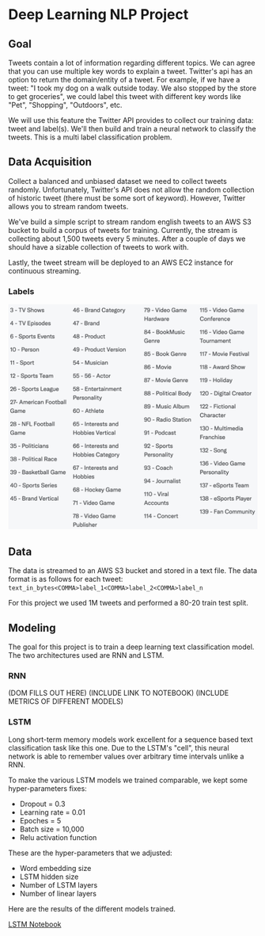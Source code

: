 # Deep Learning NLP Project

## Goal
Tweets contain a lot of information regarding different topics. We can agree that you can use multiple key
words to explain a tweet. Twitter's api has an option to return the domain/entity of a tweet.
For example, if we have a tweet: "I took my dog on a walk outside today. We also stopped by the 
store to get groceries", we could label this tweet with different key words like "Pet", "Shopping",
"Outdoors", etc.

We will use this feature the Twitter API provides to collect our training data: tweet and label(s).
We'll then build and train a neural network to classify the tweets. This is a multi label classification problem.

## Data Acquisition
Collect a balanced and unbiased dataset we need to collect tweets randomly. Unfortunately,
Twitter's API does not allow the random collection of historic tweet (there must be some sort
of keyword). However, Twitter allows you to stream random tweets.

We've build a simple script to stream random english tweets to an AWS S3 bucket to build a corpus
of tweets for training. Currently, the stream is collecting about 1,500 tweets every 5 minutes.
After a couple of days we should have a sizable collection of tweets to work with.

Lastly, the tweet stream will be deployed to an AWS EC2 instance for continuous streaming.

### Labels
![Labels](static/domain_labels.png)

## Data
The data is streamed to an AWS S3 bucket and stored in a text file. The data format is as follows for each tweet:
`text_in_bytes<COMMA>label_1<COMMA>label_2<COMMA>label_n`

For this project we used 1M tweets and performed a 80-20 train test split.

## Modeling
The goal for this project is to train a deep learning text classification model. The two architectures used are RNN and LSTM.

### RNN
(DOM FILLS OUT HERE)
(INCLUDE LINK TO NOTEBOOK)
(INCLUDE METRICS OF DIFFERENT MODELS)

### LSTM
Long short-term memory models work excellent for a sequence based text classification task like this one. Due to the LSTM's "cell", this neural network is able to remember values over arbitrary time intervals unlike a RNN.

To make the various LSTM models we trained comparable, we kept some hyper-parameters fixes:
- Dropout = 0.3
- Learning rate = 0.01
- Epoches = 5
- Batch size = 10,000
- Relu activation function

These are the hyper-parameters that we adjusted:
- Word embedding size
- LSTM hidden size
- Number of LSTM layers
- Number of linear layers

Here are the results of the different models trained.

[LSTM Notebook](https://github.com/Isaac1o/tweet_domain_classification/blob/main/notebooks/04_Isaac_Lo_LSTM.ipynb)


